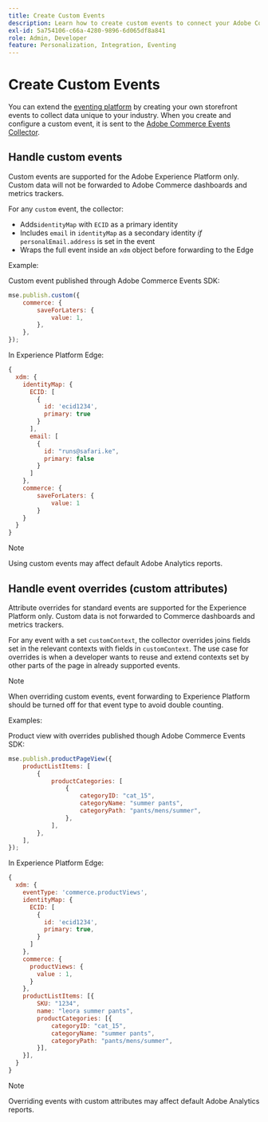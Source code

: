 ```yaml
---
title: Create Custom Events
description: Learn how to create custom events to connect your Adobe Commerce data to other Adobe DX products.
exl-id: 5a754106-c66a-4280-9896-6d065df8a841
role: Admin, Developer
feature: Personalization, Integration, Eventing
---
```

# Create Custom Events

You can extend the [eventing platform](events.md) by creating your own storefront events to collect data unique to your industry. When you create and configure a custom event, it is sent to the [Adobe Commerce Events Collector](https://github.com/adobe/commerce-events/tree/main/packages/commerce-events-collectors).

## Handle custom events

Custom events are supported for the Adobe Experience Platform only. Custom data will not be forwarded to Adobe Commerce dashboards and metrics trackers.

For any `custom` event, the collector:

- Adds`identityMap` with `ECID` as a primary identity
- Includes `email` in `identityMap` as a secondary identity _if_ `personalEmail.address` is set in the event
- Wraps the full event inside an `xdm` object before forwarding to the Edge

Example:

Custom event published through Adobe Commerce Events SDK:

```javascript
mse.publish.custom({
    commerce: {
        saveForLaters: {
            value: 1,
        },
    },
});
```

In Experience Platform Edge:

```javascript
{
  xdm: {
    identityMap: {
      ECID: [
        {
          id: 'ecid1234',
          primary: true
        }
      ],
      email: [
        {
          id: "runs@safari.ke",
          primary: false
        }
      ]
    },
    commerce: {
        saveForLaters: {
            value: 1
        }
    }
  }
}
```

>[!NOTE]
>
> Using custom events may affect default Adobe Analytics reports.

## Handle event overrides (custom attributes)

Attribute overrides for standard events are supported for the Experience Platform only. Custom data is not forwarded to Commerce dashboards and metrics trackers.

For any event with a set `customContext`, the collector overrides joins fields set in the relevant contexts with fields in `customContext`. The use case for overrides is when a developer wants to reuse and extend contexts set by other parts of the page in already supported events.

>[!NOTE]
>
>When overriding custom events, event forwarding to Experience Platform should be turned off for that event type to avoid double counting.

Examples:

Product view with overrides published though Adobe Commerce Events SDK:

```javascript
mse.publish.productPageView({
    productListItems: [
        {
            productCategories: [
                {
                    categoryID: "cat_15",
                    categoryName: "summer pants",
                    categoryPath: "pants/mens/summer",
                },
            ],
        },
    ],
});
```

In Experience Platform Edge:

```javascript
{
  xdm: {
    eventType: 'commerce.productViews',
    identityMap: {
      ECID: [
        {
          id: 'ecid1234',
          primary: true,
        }
      ]
    },
    commerce: {
      productViews: {
        value : 1,
      }
    },
    productListItems: [{
        SKU: "1234",
        name: "leora summer pants",
        productCategories: [{
            categoryID: "cat_15",
            categoryName: "summer pants",
            categoryPath: "pants/mens/summer",
        }],
    }],
  }
}
```

>[!NOTE]
>
> Overriding events with custom attributes may affect default Adobe Analytics reports.
